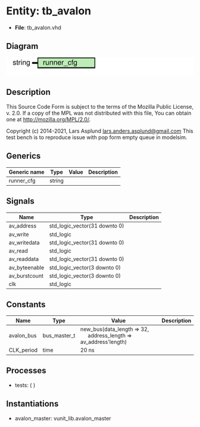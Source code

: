# Entity: tb_avalon

- **File**: tb_avalon.vhd
## Diagram

![Diagram](tb_avalon.svg "Diagram")
## Description

 This Source Code Form is subject to the terms of the Mozilla Public
 License, v. 2.0. If a copy of the MPL was not distributed with this file,
 You can obtain one at http://mozilla.org/MPL/2.0/.

 Copyright (c) 2014-2021, Lars Asplund lars.anders.asplund@gmail.com
 This test bench is to reproduce issue with pop form empty queue in modelsim.
## Generics

| Generic name | Type   | Value | Description |
| ------------ | ------ | ----- | ----------- |
| runner_cfg   | string |       |             |
## Signals

| Name          | Type                          | Description |
| ------------- | ----------------------------- | ----------- |
| av_address    | std_logic_vector(31 downto 0) |             |
| av_write      | std_logic                     |             |
| av_writedata  | std_logic_vector(31 downto 0) |             |
| av_read       | std_logic                     |             |
| av_readdata   | std_logic_vector(31 downto 0) |             |
| av_byteenable | std_logic_vector(3 downto 0)  |             |
| av_burstcount | std_logic_vector(3 downto 0)  |             |
| clk           | std_logic                     |             |
## Constants

| Name       | Type         | Value                                                                                                | Description |
| ---------- | ------------ | ---------------------------------------------------------------------------------------------------- | ----------- |
| avalon_bus | bus_master_t |  new_bus(data_length => 32,<br><span style="padding-left:20px"> address_length => av_address'length) |             |
| CLK_period | time         |  20 ns                                                                                               |             |
## Processes
- tests: (  )
## Instantiations

- avalon_master: vunit_lib.avalon_master
